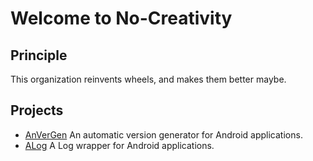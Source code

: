 # Welcome to No-Creativity

## Principle

This organization reinvents wheels, and makes them better maybe.

## Projects

- [AnVerGen]
    An automatic version generator for Android applications.
- [ALog]
    A Log wrapper for Android applications.

[no-creativity]:http://no-creativity.org/
[AnVerGen]:http://no-creativity.org/AnVerGen/
[ALog]:http://no-creativity.org/ALog/
